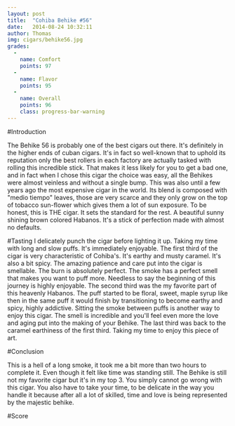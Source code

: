 ```yaml
---
layout: post
title:  "Cohiba Behike #56"
date:   2014-08-24 10:32:11
author: Thomas
img: cigars/behike56.jpg
grades:
  -
    name: Comfort
    points: 97
  -
    name: Flavor
    points: 95
  -
    name: Overall
    points: 96
    class: progress-bar-warning
---
```




#Introduction

The Behike 56 is probably one of the best cigars out there. It's definitely in the higher ends of cuban cigars. It's in fact so well-known that to uphold its reputation only the best rollers in each factory are actually tasked with rolling this incredible stick. That makes it less likely for you to get a bad one, and in fact when I chose this cigar the choice was easy, all the Behikes were almost veinless and without a single bump. This was also until a few years ago the most expensive cigar in the world. Its blend is composed with "medio tiempo" leaves, those are very scarce and they only grow on the top of tobacco sun-flower which gives them a lot of sun exposure. 
To be honest, this is THE cigar. It sets the standard for the rest. A beautiful sunny shining brown colored Habanos. It's a stick of perfection made with almost no defaults.

#Tasting
I delicately punch the cigar before lighting it up. Taking my time with long and slow puffs. It's immediately enjoyable. 
The first third of the cigar is very characteristic of Cohiba's. It's earthy and musty caramel. It's also a bit spicy. The amazing patience and care put into the cigar is smellable. The burn is absolutely perfect. The smoke has a perfect smell that makes you want to puff more. Needless to say the beginning of this journey is highly enjoyable. 
The second third was the my favorite part of this heavenly Habanos. The puff started to be floral, sweet, maple syrup like then in the same puff it would finish by transitioning to become earthy and spicy, highly addictive. 
Sitting the smoke between puffs is another way to enjoy this cigar. The smell is incredible and you'll feel even more the love and aging put into the making of your Behike.
The last third was back to the caramel earthiness of the first third. Taking my time to enjoy this piece of art.

#Conclusion

This is a hell of a long smoke, it took me a bit more than two hours to complete it. Even though it felt like time was standing still. The Behike is still not my favorite cigar but it's in my top 3. You simply cannot go wrong with this cigar. You also have to take your time, to be delicate in the way you handle it because after all a lot of skilled, time and love is being represented by the majestic behike. 

#Score